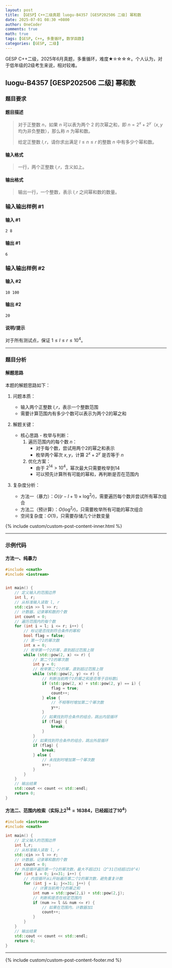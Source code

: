```yaml
---
layout: post
title: 【GESP】C++二级真题 luogu-B4357 [GESP202506 二级] 幂和数
date: 2025-07-01 08:30 +0800
author: OneCoder
comments: true
math: true
tags: [GESP, C++, 多重循环, 数学函数]
categories: [GESP, 二级]
---
```

GESP C++二级，2025年6月真题，多重循环，难度★✮☆☆☆。个人认为，对于低年级的2级考生来说，相对较难。

<!--more-->

## luogu-B4357 [GESP202506 二级] 幂和数

### 题目要求

#### 题目描述

>对于正整数 $n$，如果 $n$ 可以表为两个 $2$ 的次幂之和，即 $n = 2^x + 2^y$（$x, y$ 均为非负整数），那么称 $n$ 为幂和数。
>
>给定正整数 $l, r$，请你求出满足 $l \leq n \leq r$ 的整数 $n$ 中有多少个幂和数。

#### 输入格式

>一行，两个正整数 $l, r$，含义如上。

#### 输出格式

>输出一行，一个整数，表示 $l, r$ 之间幂和数的数量。

### 输入输出样例 #1

#### 输入 #1

```plaintext
2 8
```

#### 输出 #1

```plaintext
6
```

### 输入输出样例 #2

#### 输入 #2

```plaintext
10 100
```

#### 输出 #2

```plaintext
20
```

#### 说明/提示

对于所有测试点，保证 $1 \leq l \leq r \leq 10^4$。

---

### 题目分析

#### 解题思路

本题的解题思路如下：

1. 问题本质：
   - 输入两个正整数 $l,r$，表示一个整数范围
   - 需要计算范围内有多少个数可以表示为两个2的幂之和

2. 解题关键：
   - 核心思路 - 枚举与判断：
     1. 遍历范围内的每个数 $n$：
        - 对于每个数，尝试用两个2的幂之和表示
        - 枚举两个幂次 $x,y$，计算 $2^x + 2^y$ 是否等于 $n$
     2. 优化方案：
        - 由于 $2^{14} > 10^4$，幂次最大只需要枚举到14
        - 可以预先计算所有可能的幂和，再判断是否在范围内

3. 复杂度分析：
   - 方法一（暴力）：$O((r-l+1) \times \log^2{r})$，需要遍历每个数并尝试所有幂次组合
   - 方法二（预计算）：$O(\log^2{r})$，只需要枚举所有可能的幂次组合
   - 空间复杂度：$O(1)$，只需要存储几个计数变量

{% include custom/custom-post-content-inner.html %}

---

### 示例代码

#### 方法一、纯暴力

```cpp
#include <cmath>
#include <iostream>


int main() {
    // 定义输入的范围边界
    int l, r;
    // 从标准输入读取 l, r
    std::cin >> l >> r;
    // 计数器，记录幂和数的个数
    int count = 0;
    // 遍历范围内的每个数
    for (int i = l; i <= r; i++) {
        // 标记是否找到符合条件的幂和
        bool flag = false;
        // 第一个2的幂次数
        int x = 0;
        // 枚举第一个2的幂，直到超过范围上限
        while (std::pow(2, x) <= r) {
            // 第二个2的幂次数
            int y = 0;
            // 枚举第二个2的幂，直到超过范围上限
            while (std::pow(2, y) <= r) {
                // 判断当前两个2的幂之和是否等于目标数i
                if (std::pow(2, x) + std::pow(2, y) == i) {
                    flag = true;
                    count++;
                } else {
                    // 不相等时增加第二个幂次数
                    y++;
                }
                // 如果找到符合条件的组合，跳出内层循环
                if (flag) {
                    break;
                }
            }
            // 如果找到符合条件的组合，跳出外层循环
            if (flag) {
                break;
            } else {
                // 未找到时增加第一个幂次数
                x++;
            }
        }
    }
    // 输出结果
    std::cout << count << std::endl;
    return 0;
}       
```

#### 方法二、范围内检索（实际上$2^{14} = 16384$，已经超过了$10^4$）

```cpp
#include <iostream>
#include <cmath>

int main() {
    // 定义输入的范围边界
    int l,r;
    // 从标准输入读取 l, r
    std::cin >> l >> r;
    // 计数器，记录幂和数的个数
    int count = 0;
    // 外层循环遍历第一个2的幂次数，最大不超过31（2^31已经超过10^4）
    for (int i = 0; i<=31; i++) {
        // 内层循环从i开始遍历第二个2的幂次数，避免重复计数
        for (int j = i; j<=31; j++) {
            // 计算当前两个2的幂之和
            int num = std::pow(2,i) + std::pow(2,j);
            // 判断和是否在给定范围内
            if (num >= l && num <= r) {
                // 如果在范围内，计数器加1
                count++;
            }
        }
    }
    // 输出结果
    std::cout << count << std::endl;
    return 0;
}
```

---

{% include custom/custom-post-content-footer.md %}
